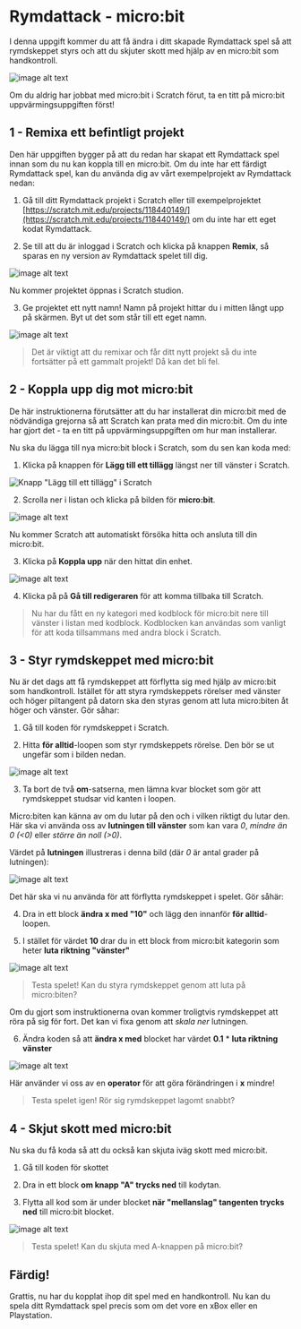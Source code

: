 # Rymdattack - micro:bit

I denna uppgift kommer du att få ändra i ditt skapade Rymdattack spel så att rymdskeppet
styrs och att du skjuter skott med hjälp av en micro:bit som handkontroll.

![image alt text](image_1.png)

Om du aldrig har jobbat med micro:bit i Scratch förut, ta en titt på micro:bit uppvärmingsuppgiften först!

## 1 - Remixa ett befintligt projekt

Den här uppgiften bygger på att du redan har skapat ett Rymdattack spel innan som du nu kan koppla till en micro:bit. Om du inte har ett färdigt Rymdattack spel, kan du använda dig av vårt exempelprojekt av Rymdattack nedan:

1. Gå till ditt Rymdattack projekt i Scratch eller till exempelprojektet [https://scratch.mit.edu/projects/118440149/](https://scratch.mit.edu/projects/118440149/) om du inte har ett eget kodat Rymdattack.

2. Se till att du är inloggad i Scratch och klicka på knappen **Remix**, så sparas en ny version av Rymdattack spelet till dig.

![image alt text](image_2.png)

Nu kommer projektet öppnas i Scratch studion.

3. Ge projektet ett nytt namn! Namn på projekt hittar du i mitten långt upp på skärmen. Byt ut det som står till ett eget namn.

![image alt text](image_3.png)

> Det är viktigt att du remixar och får ditt nytt projekt så du inte fortsätter på ett gammalt projekt! Då kan det bli fel.

## 2 - Koppla upp dig mot micro:bit

De här instruktionerna förutsätter att du har installerat din micro:bit med de nödvändiga grejorna så att Scratch kan prata med din micro:bit. Om du inte har gjort det - ta en titt på uppvärmingsuppgiften om hur man installerar.

Nu ska du lägga till nya micro:bit block i Scratch, som du sen kan koda med:

1. Klicka på knappen för **Lägg till ett tillägg** längst ner till vänster i Scratch.

![Knapp "Lägg till ett tillägg" i Scratch](../microbit_uppvarmning_scratch/image_2.png)

2. Scrolla ner i listan och klicka på bilden för **micro:bit**.

![image alt text](../microbit_uppvarmning_scratch/image_3.png)

Nu kommer Scratch att automatiskt försöka hitta och ansluta till din micro:bit.

3. Klicka på **Koppla upp** när den hittat din enhet.

![image alt text](../microbit_uppvarmning_scratch/image_4.png)

4. Klicka på på **Gå till redigeraren** för att komma tillbaka till Scratch.

> Nu har du fått en ny kategori med kodblock för micro:bit nere till vänster i listan med kodblock. Kodblocken kan användas som vanligt för att koda tillsammans med andra block i Scratch.


## 3 - Styr rymdskeppet med micro:bit

Nu är det dags att få rymdskeppet att förflytta sig med hjälp av micro:bit som handkontroll. Istället för att styra rymdskeppets rörelser med vänster och höger piltangent på datorn ska den styras genom att luta micro:biten åt höger och vänster. Gör såhar:

1. Gå till koden för rymdskeppet i Scratch.

2. Hitta **för alltid**-loopen som styr rymdskeppets rörelse. Den bör se ut ungefär som i bilden nedan.

![image alt text](image_4.png)

3. Ta bort de två **om**-satserna, men lämna kvar blocket som gör att rymdskeppet studsar vid kanten i loopen.

Micro:biten kan känna av om du lutar på den och i vilken riktigt du lutar den. Här ska vi använda oss av **lutningen till vänster** som kan vara *0*, *mindre än 0 (<0)* eller *större än noll (>0)*.

Värdet på **lutningen** illustreras i denna bild (där *0* är antal grader på lutningen):

![image alt text](image_5.png)

Det här ska vi nu använda för att förflytta rymdskeppet i spelet. Gör såhär:

4. Dra in ett block **ändra x med "10"** och lägg den innanför **för alltid**-loopen.

5. I stället för värdet **10** drar du in ett block from micro:bit kategorin som heter **luta riktning "vänster"**

![image alt text](image_6.png)

> Testa spelet! Kan du styra rymdskeppet genom att luta på micro:biten?

Om du gjort som instruktionerna ovan kommer troligtvis rymdskeppet att röra på sig för fort. Det kan vi fixa genom att *skala ner* lutningen.

6. Ändra koden så att **ändra x med** blocket har värdet **0.1** * **luta riktning vänster**

![image alt text](image_7.png)

Här använder vi oss av en **operator** för att göra förändringen i **x** mindre!

> Testa spelet igen! Rör sig rymdskeppet lagomt snabbt?

## 4 - Skjut skott med micro:bit

Nu ska du få koda så att du också kan skjuta iväg skott med micro:bit.

1. Gå till koden för skottet

2. Dra in ett block **om knapp "A" trycks ned** till kodytan.

3. Flytta all kod som är under blocket **när "mellanslag" tangenten trycks ned** till micro:bit blocket.

![image alt text](image_8.gif)

> Testa spelet! Kan du skjuta med A-knappen på micro:bit?

## Färdig!

Grattis, nu har du kopplat ihop dit spel med en handkontroll. Nu kan du spela ditt Rymdattack spel precis som om det vore en xBox eller en Playstation.
